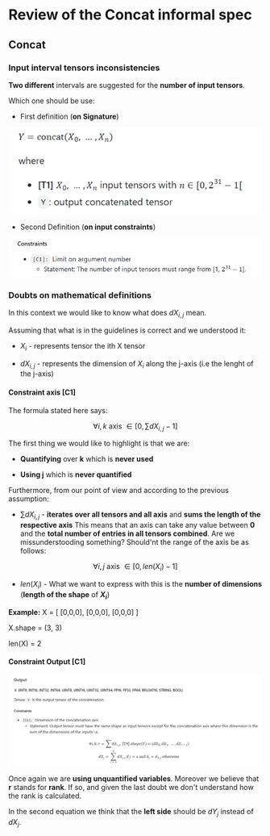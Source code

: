 # Review of the Concat informal spec

## Concat

### Input interval tensors inconsistencies
**Two different** intervals are suggested for the **number of input tensors**.

Which one should be use:
- First definition (**on Signature**)

![interval](imgs/interval_1.png)

- Second Definition (**on input constraints**)

![interval](imgs/interval_2.png)

### Doubts on mathematical definitions
In this context we would like to know what does $dX_{i,j}$ mean.

Assuming that what is in the guidelines is correct and we understood it:
- $X_{i}$ - represents tensor the ith X tensor

- $dX_{i, j}$ - represents the dimension of $X_i$ along the j-axis (i.e the lenght of the j-axis)

#### Constraint axis [C1]
The formula stated here says:
```math
\forall i,k \text{  axis } \in [0, \sum dX_{i,j}-1]
```
The first thing we would like to highlight is that we are:
- **Quantifying** over **k** which is **never used**

- **Using j** which is **never quantified**

Furthermore, from our point of view and according to the previous assumption:
- $\sum dX_{i,j}$ - **iterates over all tensors and all axis** and **sums the length of the respective axis**
This means that an axis can take any value between **0** and the **total number of entries in all tensors combined**.
Are we missunderstooding something?
Should'nt the range of the axis be as follows:
```math
\forall i,j \text{  axis } \in [0, len(X_{i})-1]
```
- $len(X_{i})$ - What we want to express with this is the **number of dimensions** (**length of the shape** of **$X_{i}$**)

**Example:**
X = [   [0,0,0], 
        [0,0,0], 
        [0,0,0] 
    ]

X.shape = (3, 3)

len(X) = 2

#### Constraint Output [C1]
![output](imgs/output.png)

Once again we are **using unquantified variables**.
Moreover we believe that **r** stands for **rank**.
If so, and given the last doubt we don't understand how the rank is calculated.

In the second equation we think that the **left side** should be $dY_{j}$ instead of $dX_{j}$.